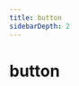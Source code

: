 ```yaml
---
title: button
sidebarDepth: 2
---
```

# button
<ClientOnly>
<button-demos></button-demos>
</ClientOnly>
